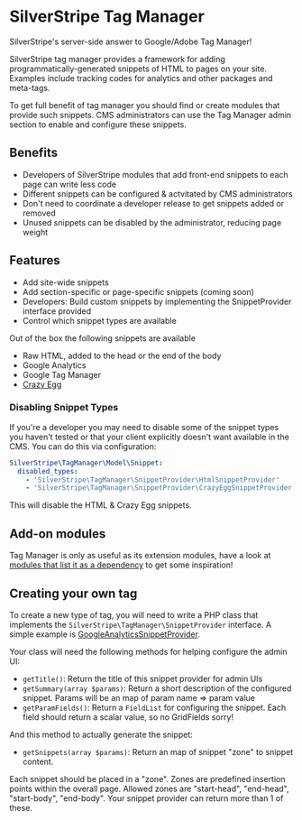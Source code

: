 # SilverStripe Tag Manager

SilverStripe's server-side answer to Google/Adobe Tag Manager!

SilverStripe tag manager provides a framework for adding programmatically-generated snippets of HTML to pages on your site.
Examples include tracking codes for analytics and other packages and meta-tags.

To get full benefit of tag manager you should find or create modules that provide such snippets. CMS administrators can use
the Tag Manager admin section to enable and configure these snippets.

## Benefits

 * Developers of SilverStripe modules that add front-end snippets to each page can write less code
 * Different snippets can be configured & actvitated by CMS administrators
 * Don't need to coordinate a developer release to get snippets added or removed
 * Unused snippets can be disabled by the administrator, reducing page weight

## Features

 * Add site-wide snippets
 * Add section-specific or page-specific snippets (coming soon)
 * Developers: Build custom snippets by implementing the SnippetProvider interface provided
 * Control which snippet types are available

Out of the box the following snippets are available

 * Raw HTML, added to the head or the end of the body
 * Google Analytics
 * Google Tag Manager
 * [Crazy Egg](https://www.crazyegg.com/)

### Disabling Snippet Types

If you're a developer you may need to disable some of the snippet types you haven't tested or that your client explicitly doesn't want available in the CMS. You can do this via configuration:

```yaml
SilverStripe\TagManager\Model\Snippet:
  disabled_types:
    - 'SilverStripe\TagManager\SnippetProvider\HtmlSnippetProvider'
    - 'SilverStripe\TagManager\SnippetProvider\CrazyEggSnippetProvider'
```

This will disable the HTML & Crazy Egg snippets.

## Add-on modules

Tag Manager is only as useful as its extension modules, have a look at [modules that list it as a dependency](https://packagist.org/packages/sminnee/tagmanager/dependents) to get some inspiration!

## Creating your own tag

To create a new type of tag, you will need to write a PHP class that implements the `SilverStripe\TagManager\SnippetProvider` interface. A simple example is [GoogleAnalyticsSnippetProvider](src/SnippetProvider/GoogleAnalyticsSnippetProvider.php).

Your class will need the following methods for helping configure the admin UI:

 *  `getTitle()`: Return the title of this snippet provider for admin UIs
 *  `getSummary(array $params)`: Return a short description of the configured snippet. Params will be an map of param name => param value
 *  `getParamFields()`: Return a `FieldList` for configuring the snippet. Each field should return a scalar value, so no GridFields sorry!

And this method to actually generate the snippet:

 * `getSnippets(array $params)`: Return an map of snippet "zone" to snippet content.

Each snippet should be placed in a "zone". Zones are predefined insertion points within the overall page. Allowed zones are "start-head", "end-head", "start-body", "end-body". Your snippet provider can return more than 1 of these.
